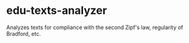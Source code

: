 # edu-texts-analyzer
Analyzes texts for compliance with the second Zipf's law, regularity of Bradford, etc.
